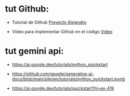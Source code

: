 # tut Github:

- Tutorial de Github [Proyecto Alejandro](https://github.com/alecacerestel/ProyectoPdi)

- Video para implementar Github en el código [Video](https://www.youtube.com/watch?v=Z6VM-Gp3OGw&list=PL-gX0xg7VLB-1O02yLPCBsPUZyV_c9Owg&ab_channel=Developeando)

# tut gemini api:
- https://ai.google.dev/tutorials/python_quickstart

- https://github.com/google/generative-ai-docs/blob/main/site/en/tutorials/python_quickstart.ipynb


- https://ai.google.dev/tutorials/quickstart?hl=es-419
